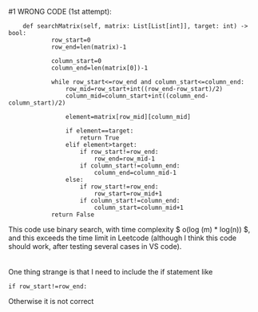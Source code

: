 #1 WRONG CODE (1st attempt): 
```
    def searchMatrix(self, matrix: List[List[int]], target: int) -> bool:
            row_start=0
            row_end=len(matrix)-1
            
            column_start=0
            column_end=len(matrix[0])-1
            
            while row_start<=row_end and column_start<=column_end:
                row_mid=row_start+int((row_end-row_start)/2)
                column_mid=column_start+int((column_end-column_start)/2)
                    
                element=matrix[row_mid][column_mid]
                    
                if element==target:
                    return True
                elif element>target:
                    if row_start!=row_end:
                        row_end=row_mid-1
                    if column_start!=column_end:
                        column_end=column_mid-1
                else:
                    if row_start!=row_end:
                        row_start=row_mid+1
                    if column_start!=column_end:
                        column_start=column_mid+1
            return False
  ```
  
  This code use binary search, with time complexity $ o(log (m) * log(n)) $, and this exceeds the time limit in Leetcode (although I think this code should work, after testing several cases in VS code). <br/>
  <br/><br/>
  One thing strange is that I need to include the if statement like 
  ```
 if row_start!=row_end:
 ```
 Otherwise it is not correct
                        
